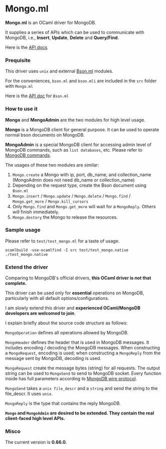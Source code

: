 # Mongo.ml

**Mongo.ml** is an OCaml driver for MongoDB. 

It supplies a series of APIs which can be used to communicate with MongoDB, i.e., **Insert**, **Update**, **Delete** and **Query/Find**.

Here is the [API docs]().

### Prequisite

This driver uses `unix` and external [Bson.ml](http://massd.github.io/bson/) modules.

For the conveniences, `bson.ml` and `bson.mli` are included in the `src` folder with `Mongo.ml`

Here is the [API doc](http://massd.github.io/bson/doc/Bson.html) for `Bson.ml`

### How to use it

**Mongo** and **MongoAdmin** are the two modules for high level usage.

**Mongo** is a MongoDB client for general purpose. It can be used to operate normal bson documents on MongoDB.

**MongoAdmin** is a special MongoDB client for accessing admin level of MongoDB commands, such as `list databases`, etc. Please refer to [MongoDB commands](http://docs.mongodb.org/manual/reference/command/).

The usages of these two modules are similar:

1. `Mongo.create` a Mongo with ip, port, db\_name, and collection\_name (MongoAdmin does not need db\_name or collection\_name)
2. Depending on the request type, create the Bson document using `Bson.ml`
3. `Mongo.insert` / `Mongo.update` / `Mongo.delete` / `Mongo.find` / `Mongo.get_more` / `Mongo.kill_cursors`
4. Only `Mongo.find` and `Mongo.get_more` will wait for a `MongoReply`. Others will finish immediately.
5. `Mongo.destory` the Mongo to release the resources.

### Sample usage

Please refer to `test/test_mongo.ml` for a taste of usage.

	ocamlbuild -use-ocamlfind -I src test/test_mongo.native
	./test_mongo.native

### Extend the driver

Comparing to MongoDB's official drivers, **this OCaml driver is not that complete.**

This driver can be used only for **essential** operations on MongoDB, particularly with all default options/configurations.

I am slowly extend this driver and **experienced OCaml/MongoDB developers are welcomed to join**.

I explain briefly about the source code structure as follows:

`MongoOperation` defines all operations allowed by MongoDB.

`MongoHeader` defines the header that is used in MongoDB messages. It includes encoding / decoding the MongoDB messages. When constructing a `MongoRequest`, encoding is used; when constructing a `MongoReply` from the message sent by MongoDB, decoding is used.

`MongoRequest` create the message bytes (string) for all requests. The output string can be used to `MongoSend` to send to MongoDB socket. Every function inside has full parameters according to [MongoDB wire protocol](http://docs.mongodb.org/meta-driver/latest/legacy/mongodb-wire-protocol/).

`MongoSend` takes a `unix file_descr` and a `string` and send the string to the file_descr. It uses `unix`.

`MongoReply` is the type that contains the reply MongoDB.

**`Mongo` and `MongoAdmin` are desired to be extended. They contain the real client-faced high level APIs.**

### Misco

The current version is **0.66.0**.













